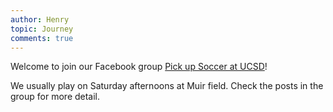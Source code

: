 ```yaml
---
author: Henry
topic: Journey
comments: true
---
```


Welcome to join our Facebook group [Pick up Soccer at UCSD](https://www.facebook.com/groups/106879100097849/)!

We usually play on Saturday afternoons at Muir field. Check the posts in the group for more detail.